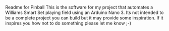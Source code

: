 Readme for Pinball
This is the software for my project that automates a Williams Smart Set playing field using an Arduino Nano 3.
Its not intended to be a complete project you can build but it may provide some inspiration.
If it inspires you how not to do something please let me know ;-)
